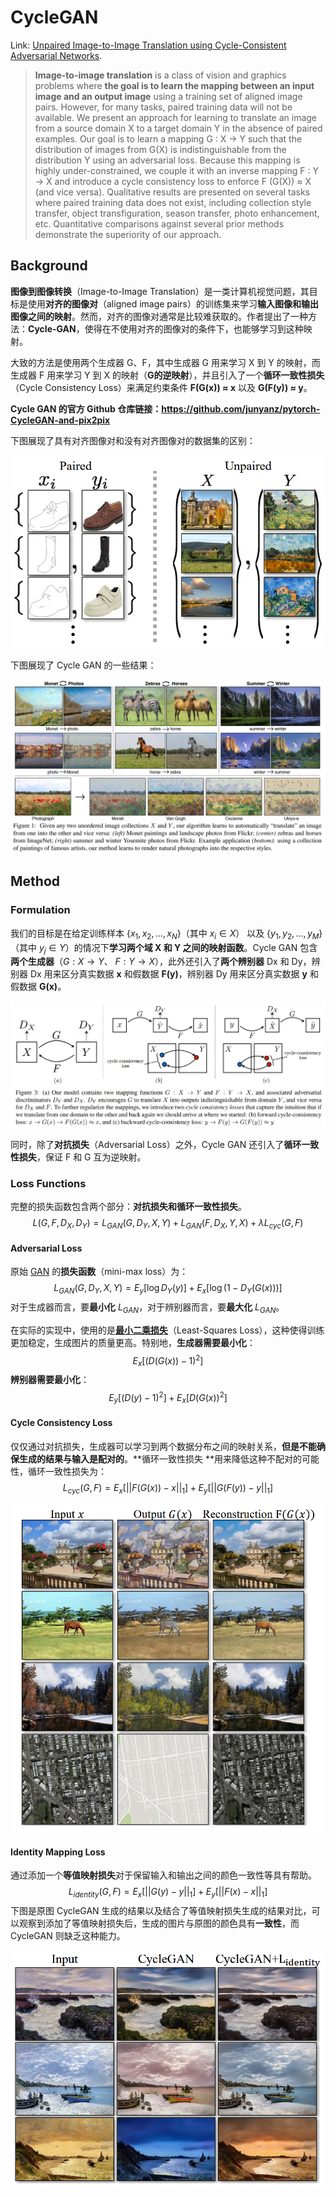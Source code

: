 # CycleGAN

Link: [Unpaired Image-to-Image Translation using Cycle-Consistent Adversarial Networks](http://arxiv.org/abs/1703.10593).

> **Image-to-image translation** is a class of vision and graphics problems where **the goal is to learn the mapping between an input image and an output image** using a training set of aligned image pairs. However, for many tasks, paired training data will not be available. We present an approach for learning to translate an image from a source domain X to a target domain Y in the absence of paired examples. Our goal is to learn a mapping G : X → Y such that the distribution of images from G(X) is indistinguishable from the distribution Y using an adversarial loss. Because this mapping is highly under-constrained, we couple it with an inverse mapping F : Y → X and introduce a cycle consistency loss to enforce F (G(X)) ≈ X (and vice versa). Qualitative results are presented on several tasks where paired training data does not exist, including collection style transfer, object transfiguration, season transfer, photo enhancement, etc. Quantitative comparisons against several prior methods demonstrate the superiority of our approach.



## Background

**图像到图像转换**（Image-to-Image Translation）是一类计算机视觉问题，其目标是使用**对齐的图像对**（aligned image pairs）的训练集来学习**输入图像和输出图像之间的映射**。然而，对齐的图像对通常是比较难获取的。作者提出了一种方法：**Cycle-GAN**，使得在不使用对齐的图像对的条件下，也能够学习到这种映射。

大致的方法是使用两个生成器 G、F，其中生成器 G 用来学习 X 到 Y 的映射，而生成器 F 用来学习 Y 到 X 的映射（**G的逆映射**），并且引入了一个**循环一致性损失**（Cycle Consistency Loss）来满足约束条件 **F(G(x)) ≈ x** 以及 **G(F(y)) ≈ y**。

**Cycle GAN 的官方 Github 仓库链接：https://github.com/junyanz/pytorch-CycleGAN-and-pix2pix**

下图展现了具有对齐图像对和没有对齐图像对的数据集的区别：

![paired vs unpaired](./assets/paired-vs-unpaired.png)

下图展现了 Cycle GAN 的一些结果：

![Cycle-GAN Examples](./assets/Cycle-GAN-examples.png)



## Method



### Formulation

我们的目标是在给定训练样本 $\lbrace x_1, x_2,\dots, x_N\rbrace$（其中 $x_i\in X$） 以及 $\lbrace y_1, y_2,\dots, y_M\rbrace$（其中 $y_j\in Y$）的情况下**学习两个域 X 和 Y 之间的映射函数**。Cycle GAN 包含**两个生成器**（$G:X \to Y$、 $F: Y \to X$），此外还引入了**两个辨别器** Dx 和 Dy，辨别器 Dx 用来区分真实数据 **x** 和假数据 **F(y)**，辨别器 Dy 用来区分真实数据 **y** 和假数据 **G(x)**。

![Cycle GAN method](./assets/Cycle-GAN-Method.png)

同时，除了**对抗损失**（Adversarial Loss）之外，Cycle GAN 还引入了**循环一致性损失**，保证 F 和 G 互为逆映射。

### Loss Functions

完整的损失函数包含两个部分：**对抗损失和循环一致性损失**。
$$
L(G,F,D_X,D_Y)=L_{GAN}(G,D_Y,X,Y)+L_{GAN}(F,D_X,Y,X)+\lambda L_{cyc}(G,F)
$$


#### Adversarial Loss

原始 [GAN](https://papers.nips.cc/paper_files/paper/2014/hash/5ca3e9b122f61f8f06494c97b1afccf3-Abstract.html) 的**损失函数**（mini-max loss）为：
$$
L_{GAN}(G,D_Y,X,Y)=E_{y}[\log D_Y(y)]+E_x[\log(1-D_Y(G(x)))]
$$
对于生成器而言，要**最小化** $L_{GAN}$，对于辨别器而言，要**最大化** $L_{GAN}$。

在实际的实现中，使用的是[**最小二乘损失**](http://arxiv.org/abs/1611.04076)（Least-Squares Loss），这种使得训练更加稳定，生成图片的质量更高。特别地，**生成器需要最小化**：
$$
E_x[(D(G(x)) - 1)^2]
$$
**辨别器需要最小化**：
$$
E_y[(D(y)-1)^2]+E_x[D(G(x))^2]
$$


#### Cycle Consistency Loss

仅仅通过对抗损失，生成器可以学习到两个数据分布之间的映射关系，**但是不能确保生成的结果与输入是配对的**。**循环一致性损失 **用来降低这种不配对的可能性，循环一致性损失为：
$$
L_{cyc}(G,F)=E_x[||F(G(x)) - x||_1]+E_y[||G(F(y))-y||_1]
$$


![Examples](./assets/Cycle-consistency-loss-examples.png)



#### Identity Mapping Loss

通过添加一个**等值映射损失**对于保留输入和输出之间的颜色一致性等具有帮助。
$$
L_{identity}(G,F)=E_x[||G(y)-y||_1]+E_y[||F(x)-x||_1]
$$
下图是原图 CycleGAN 生成的结果以及结合了等值映射损失生成的结果对比，可以观察到添加了等值映射损失后，生成的图片与原图的颜色具有**一致性**，而CycleGAN 则缺乏这种能力。

![Identity mapping loss](./assets/Cycle-GAN-identiy-mapping-loss.png)

